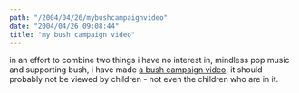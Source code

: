 ```yaml
---
path: "/2004/04/26/mybushcampaignvideo" 
date: "2004/04/26 09:08:44" 
title: "my bush campaign video" 
---
```

<p>in an effort to combine two things i have no interest in, mindless pop music and supporting bush, i have made <a href="http://www.randomchaos.com/video/bc04.mov">a bush campaign video</a>. it should probably not be viewed by children - not even the children who are in it.</p>